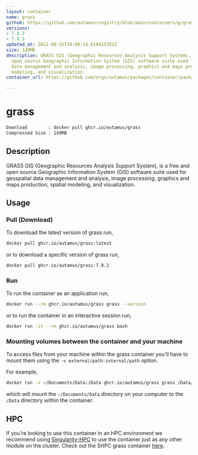 ```yaml
---
layout: container
name: grass
github: https://github.com/autamus/registry/blob/main/containers/g/grass/spack.yaml
versions:
- 7.8.2
- 7.8.5
updated_at: 2021-08-31T19:00:14.618415353Z
size: 149MB
description: GRASS GIS (Geographic Resources Analysis Support System), is a free and
  open source Geographic Information System (GIS) software suite used for geospatial
  data management and analysis, image processing, graphics and maps production, spatial
  modeling, and visualization.
container_url: https://github.com/orgs/autamus/packages/container/package/grass

---
```

# grass
```bash 
Download        : docker pull ghcr.io/autamus/grass
Compressed Size : 149MB
```

## Description
GRASS GIS (Geographic Resources Analysis Support System), is a free and open source Geographic Information System (GIS) software suite used for geospatial data management and analysis, image processing, graphics and maps production, spatial modeling, and visualization.

## Usage
### Pull (Download)
To download the latest version of grass run,

```bash
docker pull ghcr.io/autamus/grass:latest
```

or to download a specific version of grass run,

```bash
docker pull ghcr.io/autamus/grass:7.8.2
```
### Run
To run the container as an application run,
```bash
docker run --rm ghcr.io/autamus/grass grass --version
```

or to run the container in an interactive session run,
```bash
docker run -it --rm ghcr.io/autamus/grass bash
```

### Mounting volumes between the container and your machine
To access files from your machine within the grass container you'll have to mount them using the `-v external/path:internal/path` option.

For example,
```bash
docker run -v ~/Documents/Data:/Data ghcr.io/autamus/grass grass /Data/myData.csv
```
which will mount the `~/Documents/Data` directory on your computer to the `/Data` directory within the container.

## HPC
If you're looking to use this container in an HPC environment we recommend using [Singularity-HPC](https://singularity-hpc.readthedocs.io) to use the container just as any other module on the cluster. Check out the SHPC grass container [here](https://singularityhub.github.io/singularity-hpc/r/ghcr.io-autamus-grass/).